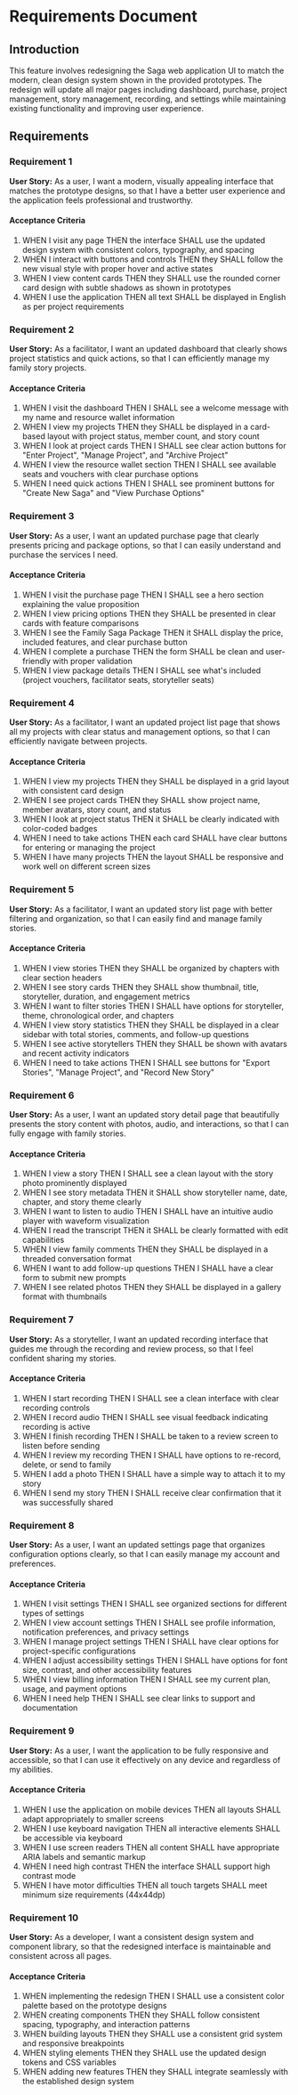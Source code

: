 # Requirements Document

## Introduction

This feature involves redesigning the Saga web application UI to match the modern, clean design system shown in the provided prototypes. The redesign will update all major pages including dashboard, purchase, project management, story management, recording, and settings while maintaining existing functionality and improving user experience.

## Requirements

### Requirement 1

**User Story:** As a user, I want a modern, visually appealing interface that matches the prototype designs, so that I have a better user experience and the application feels professional and trustworthy.

#### Acceptance Criteria

1. WHEN I visit any page THEN the interface SHALL use the updated design system with consistent colors, typography, and spacing
2. WHEN I interact with buttons and controls THEN they SHALL follow the new visual style with proper hover and active states
3. WHEN I view content cards THEN they SHALL use the rounded corner card design with subtle shadows as shown in prototypes
4. WHEN I use the application THEN all text SHALL be displayed in English as per project requirements

### Requirement 2

**User Story:** As a facilitator, I want an updated dashboard that clearly shows project statistics and quick actions, so that I can efficiently manage my family story projects.

#### Acceptance Criteria

1. WHEN I visit the dashboard THEN I SHALL see a welcome message with my name and resource wallet information
2. WHEN I view my projects THEN they SHALL be displayed in a card-based layout with project status, member count, and story count
3. WHEN I look at project cards THEN I SHALL see clear action buttons for "Enter Project", "Manage Project", and "Archive Project"
4. WHEN I view the resource wallet section THEN I SHALL see available seats and vouchers with clear purchase options
5. WHEN I need quick actions THEN I SHALL see prominent buttons for "Create New Saga" and "View Purchase Options"

### Requirement 3

**User Story:** As a user, I want an updated purchase page that clearly presents pricing and package options, so that I can easily understand and purchase the services I need.

#### Acceptance Criteria

1. WHEN I visit the purchase page THEN I SHALL see a hero section explaining the value proposition
2. WHEN I view pricing options THEN they SHALL be presented in clear cards with feature comparisons
3. WHEN I see the Family Saga Package THEN it SHALL display the price, included features, and clear purchase button
4. WHEN I complete a purchase THEN the form SHALL be clean and user-friendly with proper validation
5. WHEN I view package details THEN I SHALL see what's included (project vouchers, facilitator seats, storyteller seats)

### Requirement 4

**User Story:** As a facilitator, I want an updated project list page that shows all my projects with clear status and management options, so that I can efficiently navigate between projects.

#### Acceptance Criteria

1. WHEN I view my projects THEN they SHALL be displayed in a grid layout with consistent card design
2. WHEN I see project cards THEN they SHALL show project name, member avatars, story count, and status
3. WHEN I look at project status THEN it SHALL be clearly indicated with color-coded badges
4. WHEN I need to take actions THEN each card SHALL have clear buttons for entering or managing the project
5. WHEN I have many projects THEN the layout SHALL be responsive and work well on different screen sizes

### Requirement 5

**User Story:** As a facilitator, I want an updated story list page with better filtering and organization, so that I can easily find and manage family stories.

#### Acceptance Criteria

1. WHEN I view stories THEN they SHALL be organized by chapters with clear section headers
2. WHEN I see story cards THEN they SHALL show thumbnail, title, storyteller, duration, and engagement metrics
3. WHEN I want to filter stories THEN I SHALL have options for storyteller, theme, chronological order, and chapters
4. WHEN I view story statistics THEN they SHALL be displayed in a clear sidebar with total stories, comments, and follow-up questions
5. WHEN I see active storytellers THEN they SHALL be shown with avatars and recent activity indicators
6. WHEN I need to take actions THEN I SHALL see buttons for "Export Stories", "Manage Project", and "Record New Story"

### Requirement 6

**User Story:** As a user, I want an updated story detail page that beautifully presents the story content with photos, audio, and interactions, so that I can fully engage with family stories.

#### Acceptance Criteria

1. WHEN I view a story THEN I SHALL see a clean layout with the story photo prominently displayed
2. WHEN I see story metadata THEN it SHALL show storyteller name, date, chapter, and story theme clearly
3. WHEN I want to listen to audio THEN I SHALL have an intuitive audio player with waveform visualization
4. WHEN I read the transcript THEN it SHALL be clearly formatted with edit capabilities
5. WHEN I view family comments THEN they SHALL be displayed in a threaded conversation format
6. WHEN I want to add follow-up questions THEN I SHALL have a clear form to submit new prompts
7. WHEN I see related photos THEN they SHALL be displayed in a gallery format with thumbnails

### Requirement 7

**User Story:** As a storyteller, I want an updated recording interface that guides me through the recording and review process, so that I feel confident sharing my stories.

#### Acceptance Criteria

1. WHEN I start recording THEN I SHALL see a clean interface with clear recording controls
2. WHEN I record audio THEN I SHALL see visual feedback indicating recording is active
3. WHEN I finish recording THEN I SHALL be taken to a review screen to listen before sending
4. WHEN I review my recording THEN I SHALL have options to re-record, delete, or send to family
5. WHEN I add a photo THEN I SHALL have a simple way to attach it to my story
6. WHEN I send my story THEN I SHALL receive clear confirmation that it was successfully shared

### Requirement 8

**User Story:** As a user, I want an updated settings page that organizes configuration options clearly, so that I can easily manage my account and preferences.

#### Acceptance Criteria

1. WHEN I visit settings THEN I SHALL see organized sections for different types of settings
2. WHEN I view account settings THEN I SHALL see profile information, notification preferences, and privacy settings
3. WHEN I manage project settings THEN I SHALL have clear options for project-specific configurations
4. WHEN I adjust accessibility settings THEN I SHALL have options for font size, contrast, and other accessibility features
5. WHEN I view billing information THEN I SHALL see my current plan, usage, and payment options
6. WHEN I need help THEN I SHALL see clear links to support and documentation

### Requirement 9

**User Story:** As a user, I want the application to be fully responsive and accessible, so that I can use it effectively on any device and regardless of my abilities.

#### Acceptance Criteria

1. WHEN I use the application on mobile devices THEN all layouts SHALL adapt appropriately to smaller screens
2. WHEN I use keyboard navigation THEN all interactive elements SHALL be accessible via keyboard
3. WHEN I use screen readers THEN all content SHALL have appropriate ARIA labels and semantic markup
4. WHEN I need high contrast THEN the interface SHALL support high contrast mode
5. WHEN I have motor difficulties THEN all touch targets SHALL meet minimum size requirements (44x44dp)

### Requirement 10

**User Story:** As a developer, I want a consistent design system and component library, so that the redesigned interface is maintainable and consistent across all pages.

#### Acceptance Criteria

1. WHEN implementing the redesign THEN I SHALL use a consistent color palette based on the prototype designs
2. WHEN creating components THEN they SHALL follow consistent spacing, typography, and interaction patterns
3. WHEN building layouts THEN they SHALL use a consistent grid system and responsive breakpoints
4. WHEN styling elements THEN they SHALL use the updated design tokens and CSS variables
5. WHEN adding new features THEN they SHALL integrate seamlessly with the established design system